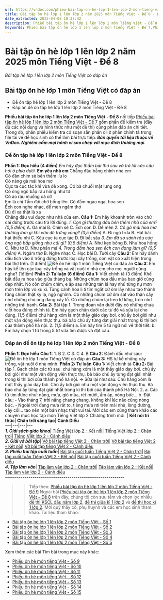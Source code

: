 ```yaml
---
url: https://vndoc.com/phieu-bai-tap-on-he-lop-1-len-lop-2-mon-tieng-viet-de-8-203522
title: Bài tập ôn hè lớp 1 lên lớp 2 năm 2025 môn Tiếng Việt - Đề 8 - Bài tập hè lớp 1 lên lớp 2 môn Tiếng Việt có đáp án - VnDoc.com
date_extracted: 2025-04-08 10:37:42
description: Phiếu bài tập ôn hè lớp 1 lên lớp 2 môn Tiếng Việt - Đề 8 được biên soạn gồm phần đề thi và đáp án chi tiết. Trong phần đề thi có sẵn oli cho học sinh làm bài trực tiếp. Mời quý thầy cô, phụ huynh và các bạn học sinh tham khảo.
keywords: Phiếu bài tập ôn hè lớp 1 lên lớp 2 môn Tiếng Việt - Đề 7,Phiếu bài tập ôn hè lớp 1 lên lớp 2 môn Tiếng Việt,Phiếu khảo sát chất lượng đầu năm lớp 2,Bài tập ôn hè lớp 1 môn Tiếng Việt,Bài tập ôn hè lớp 1,Phiếu kiểm tra hè lớp 1 lên lớp 2,Đề bài tập hè lớp 1 lên lớp 2 môn Tiếng Việt,Ôn tập hè lớp 1 lên lớp 2 môn Tiếng Việt
---
```


# Bài tập ôn hè lớp 1 lên lớp 2 năm 2025 môn Tiếng Việt - Đề 8
 _Bài tập hè lớp 1 lên lớp 2 môn Tiếng Việt có đáp án_
## Bài tập ôn hè lớp 1 môn Tiếng Việt có đáp án
  * Đề ôn tập hè lớp 1 lên lớp 2 môn Tiếng Việt - Đề 8
  * Đáp án đề ôn tập hè lớp 1 lên lớp 2 môn Tiếng Việt - Đề 8

**Phiếu bài tập ôn hè lớp 1 lên lớp 2 môn Tiếng Việt - Đề 8** nối tiếp [Phiếu bài tập ôn hè lớp 1 lên lớp 2 môn Tiếng Việt - Đề 7](<https://vndoc.com/phieu-bai-tap-on-he-lop-1-len-lop-2-mon-tieng-viet-de-7-203471>) gồm phần đề kiểm tra \(đầy đủ các nội dung và hình thức như một đề thi\) cùng phần đáp án chi tiết. Trong đó, phần phiếu kiểm tra có soạn sẵn phần oli ở phần chính tả trong file tải về để học sinh có thể làm bài trực tiếp.
_**Bản quyền tài liệu thuộc về VnDoc. Nghiêm cấm mọi hành vi sao chép với mục đích thương mại.**_
### Đề ôn tập hè lớp 1 lên lớp 2 môn Tiếng Việt - Đề 8
**Phần 1: Đọc hiểu \(4 điểm\)**
_Em hãy đọc thầm bài thơ sau và trả lời các câu hỏi ở phía dưới._
**Em yêu nhà em**
Chẳng đâu bằng chính nhà em  
Có đàn chim sẻ bên thềm líu lo  
Có nàng gà mái hoa mơ  
Cục ta cục tác khi vừa đẻ xong.
Có bà chuối mật lưng ong  
Có ông ngô bắp râu hồng như tơ  
Có ao rau muống cá cờ  
Em là chị Tấm đợi chờ bống lên.
Có đầm ngào ngạt hoa sen  
Ếch con nghe nhạc, dế mèn ngâm thơ  
Dù đi xa thật là xa  
Chẳng đâu vui được như nhà của em.
**Câu 1:** Em hãy khoanh tròn vào chữ cái đứng trước câu trả lời đúng.
_1\. Con gì thường đậu bên thềm nhà của em? \(0,5 điểm\)_
A. Gà mái
B. Chim sẻ
C. Ếch con
D. Dế mèn
 _2\. Cô gà mái hoa mơ thường làm gì khi vừa đẻ trứng xong? \(0,5 điểm\)_
A. Đi ngủ trưa
B. Hát bài hát thiếu nhi
C. Kêu cục ta cục tác
D. Đi bắt sâu
 _3\. Em đã so sánh râu của ông ngô bắp giống như cái gì? \(0,5 điểm\)_
A. Như kẹo bông
B. Như hoa hồng
C. Như tơ
D. Như phấn má
 _4\. Trong đầm hoa sen ếch con đang làm gì? \(0,5 điểm\)_
A. Ngâm thơ
B. Nghe nhạc
C. Học bài
D. Tưới cây
**Câu 2:** Em hãy đánh dấu tích vào ô trống đứng trước loại cây trồng, con vật có xuất hiện trong bài thơ trên. \(1 điểm\)
![Đề ôn hè lớp 1 môn Tiếng Việt có đáp án](https://i.vdoc.vn/data/image/2020/07/18/phieu-bai-tap-on-he-lop-1-len-lop-2-mon-tieng-viet-de-8-1.png)
**Câu 3:** Em hãy kể tên các loại cây trồng và vật nuôi ở nhà em cho mọi người cùng nghe? \(1điểm\)
**Phần 2: Tự luận \(6 điểm\)**
**Câu 1:** Viết chính tả \(3 điểm\)
Khế bắt đầu ra hoa vào giữa tháng ba. Những chùm hoa đầu mùa bao giờ cũng đẹp nhất. Nó còn chúm chím, e ấp sau những tán lá hay nhú từng nụ mơn mởn trên lớp vỏ xù xì. Từng cánh hoa li ti tím ngắt cứ ôm lấy nhau tạo thành từng chùm thật kỳ lạ, ngộ nghĩnh. Có những chùm cứ ôm sát vào thân cây như những chú ong đang xây tổ. Có những chùm lại treo lơ lửng, tròn như những trái banh.
**Câu 2:** Bài tập
1\. Trong đoạn văn dưới đây có những chưa viết hoa đúng chính tả. Em hãy gạch chân dưới các từ đó và sửa lại cho đúng. \(1,5 điểm\)
chú hàng xóm là một thầy giáo dạy bơi. chú ấy bơi giỏi như một vận động viên thực thụ. bà bảo chú ấy từng đạt giải nhất trong kì thi bơi của thành phố hà nội.
2\. \(1,5 điểm\)
a. Em hãy tìm 5 từ ngữ nói về thời tiết.
b. Em hãy chọn 1 từ trong 5 từ vừa tìm được và đặt câu.
### Đáp án đề ôn tập hè lớp 1 lên lớp 2 môn Tiếng Việt - Đề 8
**Phần 1: Đọc hiểu**
**Câu 1:**
1\. B
2\. C
3\. C
4\. B
**Câu 2:** Đánh dấu như sau:
![Đề ôn hè lớp 1 môn Tiếng Việt có đáp án](https://i.vdoc.vn/data/image/2020/07/18/phieu-bai-tap-on-he-lop-1-len-lop-2-mon-tieng-viet-de-8-2.png)
**Câu 3:**
HS tự kể những cây trồng, vật nuôi ở nhà mình.
**Phần 2: Tự luận**
**Câu 1:** Viết chính tả
**Câu 2:** Bài tập
1\. Gạch chân các từ sau:
chú hàng xóm là một thầy giáo dạy bơi. chú ấy bơi giỏi như một vận động viên thực thụ. bà bảo chú ấy từng đạt giải nhất trong kì thi bơi của thành phố hà nội.
→ Sửa lại như sau: Chú hàng xóm là một thầy giáo dạy bơi. Chú ấy bơi giỏi như một vận động viên thực thụ. Bà bảo chú ấy từng đạt giải nhất trong kì thi bơi của thành phố Hà Nội.
2.
a. Các từ tìm được như: nắng, mưa, gió mùa, rét mướt, ấm áp, nóng bức…
b. Đặt câu:
\- Vào tháng 7, trời nắng chang chang, không khí lúc nào cũng nóng bức.
\- Ngoài trời đang mưa rất to, tiếng mưa rơi trên mái nhà, lòng đường, cây cối… tạo nên một bản nhạc thật vui tai.
Mời các em cùng tham khảo các chuyên mục học tập môn Tiếng Việt lớp 2 Chương trình mới:
| **Kết nối tri thức**| **Chân trời sáng tạo**| **Cánh Diều**  
---|---|---|---  
 _**1\. Giải sách giáo khoa**_| [Tiếng Việt lớp 2 - Kết nối](<https://vndoc.com/tieng-viet-lop2>)| [Tiếng Việt lớp 2 - Chân trời](<https://vndoc.com/tieng-viet-lop-2-sach-chan-troi-sang-tao>)| [Tiếng Việt lớp 2 - Cánh diều](<https://vndoc.com/tieng-viet-lop-2-sach-canh-dieu>)  
 _**2\. Giải vở bài tập**_| [Vở bài tập tiếng Việt 2 - Chân trời](<https://vndoc.com/vbt-tieng-viet-lop-2-ctst>)| [Vở bài tập tiếng Việt 2 - Kết nối](<https://vndoc.com/giai-vo-bai-tap-tieng-viet2>)| [Vở bài tập tiếng Việt 2 - Cánh diều](<https://vndoc.com/tap-lam-van-lop-2-sach-canh-dieu>)  
 _**3\. Phiếu bài tập cuối tuần**_| [Bài tập cuối tuần Tiếng Việt 2 - Chân trời](<https://vndoc.com/bai-tap-cuoi-tuan-lop-2-mon-tieng-viet-sach-ctst>)| [Bài tập cuối tuần Tiếng Việt 2 - Kết nối](<https://vndoc.com/bai-tap-cuoi-tuan-lop-2-mon-tieng-viet-kntt>)| [Bài tập cuối tuần Tiếng Việt 2 - Cánh diều](<https://vndoc.com/bai-tap-cuoi-tuan-lop-2-mon-tieng-viet-cd>)  
 _**4\. Tập làm văn**_| [Tập làm văn lớp 2 - Chân trời](<https://vndoc.com/tap-lam-van-lop-2-ctst>)| [Tập làm văn lớp 2 - Kết nối](<https://vndoc.com/van-mieu-ta-lop2>)| [Tập làm văn lớp 2 - Cánh diều](<https://vndoc.com/tap-lam-van-lop-2-sach-canh-dieu>)  
\-------------------------------------------------------------
>> Tiếp theo: [Phiếu bài tập ôn hè lớp 1 lên lớp 2 môn Tiếng Việt - Đề 9](<https://vndoc.com/phieu-bai-tap-on-he-lop-1-len-lop-2-mon-tieng-viet-de-9-203545>)
Ngoài bài [Phiếu bài tập ôn hè lớp 1 lên lớp 2 môn Tiếng Việt - Đề 8](<https://vndoc.com/phieu-bai-tap-on-he-lop-1-len-lop-2-mon-tieng-viet-de-8-203522>) trên đây, chúng tôi còn sưu tầm và chọn lọc nhiều [đề thi KSCL đầu năm lớp 2](<https://vndoc.com/khao-sat-chat-luong-dau-nam-lop2>), [đề thi giữa kì 1 lớp 2](<https://vndoc.com/de-thi-giua-ki-1-lop2>) và [đề thi học kì 1 lớp 2](<https://vndoc.com/de-thi-hoc-ki-1-lop2>). Mời quý thầy cô, phụ huynh và các em học sinh tham khảo.
Tài liệu tham khảo:
  * [Bài tập ôn hè lớp 1 lên lớp 2 môn Tiếng Việt - Số 1](<https://vndoc.com/bai-tap-on-he-lop-1-len-lop-2-mon-tieng-viet-so-1-232621>)
  * [Bài tập ôn hè lớp 1 lên lớp 2 môn Tiếng Việt - Số 2](<https://vndoc.com/bai-tap-on-he-lop-1-len-lop-2-mon-tieng-viet-so-2-232630>)
  * [Bài tập ôn hè lớp 1 lên lớp 2 môn Tiếng Việt - Số 3](<https://vndoc.com/bai-tap-on-he-lop-1-len-lop-2-mon-tieng-viet-so-3-232644>)
  * [Bài tập ôn hè lớp 1 lên lớp 2 môn Tiếng Việt - Số 4](<https://vndoc.com/bai-tap-on-he-lop-1-len-lop-2-mon-tieng-viet-so-4-232649>)
  * [Bài tập ôn hè lớp 1 lên lớp 2 môn Tiếng Việt - Số 5](<https://vndoc.com/bai-tap-on-he-lop-1-len-lop-2-mon-tieng-viet-so-5-232652>)

Xem thêm các bài Tìm bài trong mục này khác:
  * [Phiếu ôn hè môn tiếng Việt - Số 9](</phieu-bai-tap-on-he-lop-1-len-lop-2-mon-tieng-viet-de-9-203545>)
  * [Phiếu ôn hè môn tiếng Việt - Số 10](</phieu-bai-tap-on-he-lop-1-len-lop-2-mon-tieng-viet-de-10-204136>)
  * [Phiếu ôn hè môn tiếng Việt - Số 11](</phieu-bai-tap-on-he-lop-1-len-lop-2-mon-tieng-viet-de-11-204442>)
  * [Phiếu ôn hè môn tiếng Việt - Số 12](</phieu-bai-tap-on-he-lop-1-len-lop-2-mon-tieng-viet-de-12-204443>)
  * [Phiếu ôn hè môn tiếng Việt - Số 13](</phieu-bai-tap-on-he-lop-1-len-lop-2-mon-tieng-viet-de-13-204454>)
  * [Phiếu ôn hè môn tiếng Việt - Số 14](</phieu-bai-tap-on-he-lop-1-len-lop-2-mon-tieng-viet-de-14-204461>)
  * [Phiếu ôn hè môn tiếng Việt - Số 15](</phieu-bai-tap-on-he-lop-1-len-lop-2-mon-tieng-viet-de-15-204491>)

